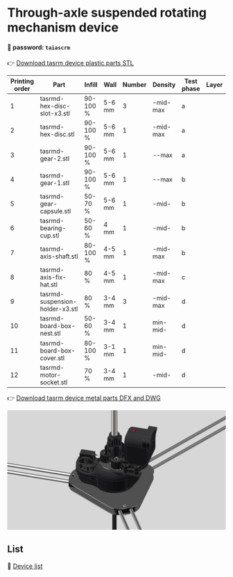 # Through-axle suspended rotating mechanism device

#### 🔑 password: ``` taiascrm ```

👉 [Download tasrm device plastic parts STL](https://github.com/Toy-Artificial-Intelligence-lab/Axial-suspension-carousel-rotation-mechanism-device/blob/main/stl/tasrm-device-plastic-parts.zip)

| Printing order  | Part | Infill  |  Wall   | Number |  Density | Test phase | Layer  |   
| ------------- | ------------- | ------------- | ------------- | ------------- | ------------- | ------------- | ------------- | 
| 1 | tasrmd-hex-disc-slot-x3.stl | 90-100 % |  5-6 mm | 3 | -mid-max | a |    |
| 2 | tasrmd-hex-disc.stl | 90-100 % |  5-6 mm | 1 | -mid-max | a |    |
| 3 | tasrmd-gear-2.stl | 90-100 % |  5-6 mm |  1 | --max | a |    |
| 4 | tasrmd-gear-1.stl | 90-100 % |  5-6 mm | 1  | --max | b |    |
| 5 | tasrmd-gear-capsule.stl | 50-70 % | 5-6 mm  | 1 | -mid- | b |  |
| 6 | tasrmd-bearing-cup.stl | 50-60 % | 4 mm | 1 |  -mid-  | b |   |
| 7 | tasrmd-axis-shaft.stl |  80-100 % | 4-5 mm | 1 | -mid-max  | b |  |
| 8 | tasrmd-axis-fix-hat.stl | 80 % | 4-5 mm | 1 | -mid-max  | c |  |
| 9 | tasrmd-suspension-holder-x3.stl | 80 % |  3-4 mm | 3 | -mid-max  | d |    |
| 10 | tasrmd-board-box-nest.stl | 50-60 % | 3-4 mm | 1  | min-mid-   | d  |  |
| 11 | tasrmd-board-box-cover.stl | 80-100 % |  3-1 mm | 1 | min-mid- |  d |    |
| 12| tasrmd-motor-socket.stl | 70 % |  3-4 mm | 1 | -mid-   | d |    |


👉 [Download tasrm device metal parts DFX and DWG](https://github.com/Toy-Artificial-Intelligence-lab/Axial-suspension-carousel-rotation-mechanism-device/blob/main/stl/tasrm-device-metal-part.zip)


 <img src="https://github.com/Toy-Artificial-Intelligence-lab/Axial-suspension-carousel-rotation-mechanism-device/blob/main/image/Through-axle-suspended-rotating-mechanism-device.jpg" width="800">  

 

## List

📌  [Device list](https://github.com/Toy-Artificial-Intelligence-lab/Axial-suspension-carousel-rotation-mechanism-device/blob/main/mdmu/device.md)

 
